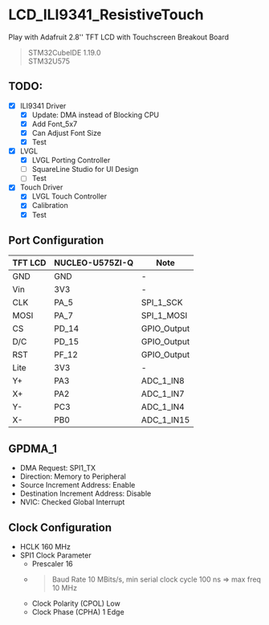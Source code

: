 # LCD_ILI9341_ResistiveTouch
Play with Adafruit 2.8'' TFT LCD with Touchscreen Breakout Board
> STM32CubeIDE 1.19.0
<br> STM32U575

## TODO:
- [x] ILI9341 Driver
  - [x] Update: DMA instead of Blocking CPU
  - [x]	Add Font_5x7
  - [x]	Can Adjust Font Size
  - [x] Test
- [x] LVGL
  - [x] LVGL Porting Controller
  - [ ] SquareLine Studio for UI Design
  - [ ] Test
- [x] Touch Driver
  - [x] LVGL Touch Controller
  - [x] Calibration
  - [x] Test

## Port Configuration
| TFT LCD | NUCLEO-U575ZI-Q | Note |
| ------- | --------------- | ---- |
| GND | GND | - |
| Vin | 3V3 | - |
| CLK	| PA_5 | SPI_1_SCK |
| MOSI | PA_7 | SPI_1_MOSI |
| CS | PD_14 | GPIO_Output |
| D/C | PD_15 | GPIO_Output |
| RST | PF_12 | GPIO_Output |
| Lite | 3V3 | - |
| Y+ | PA3 | ADC_1_IN8 |
| X+ | PA2 | ADC_1_IN7 |
| Y- | PC3 | ADC_1_IN4 |
| X- | PB0 | ADC_1_IN15 |

## GPDMA_1
- DMA Request:                     SPI1_TX
- Direction:                       Memory to Peripheral
- Source Increment Address:        Enable
- Destination Increment Address:   Disable
- NVIC:                            Checked Global Interrupt

## Clock Configuration
- HCLK 160 MHz
- SPI1 Clock Parameter
  - Prescaler 16
  - > Baud Rate 10 MBits/s, min serial clock cycle 100 ns => max freq 10 MHz
  - Clock Polarity (CPOL) Low
  - Clock Phase (CPHA) 1 Edge
